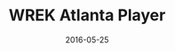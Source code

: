 ---
layout:     post
title:      WREK Atlanta Player
summary:    ___
date:       2016-05-25
categories: UX Design
---